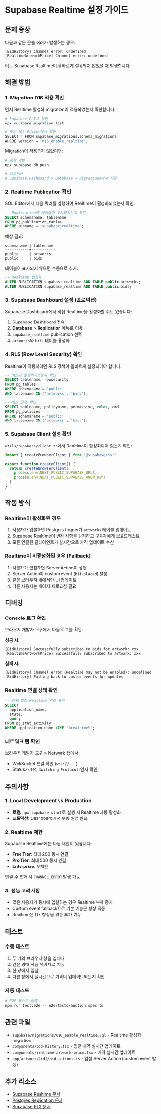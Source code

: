# Supabase Realtime 설정 가이드

## 문제 증상

다음과 같은 콘솔 에러가 발생하는 경우:

```
[BidHistory] Channel error: undefined
[RealtimeArtworkPrice] Channel error: undefined
```

이는 Supabase Realtime이 올바르게 설정되지 않았을 때 발생합니다.

## 해결 방법

### 1. Migration 016 적용 확인

먼저 Realtime 활성화 migration이 적용되었는지 확인합니다.

```bash
# Supabase CLI로 확인
npx supabase migration list

# 또는 SQL Editor에서 확인
SELECT * FROM supabase_migrations.schema_migrations
WHERE version = '016_enable_realtime';
```

Migration이 적용되지 않았다면:

```bash
# 로컬 개발
npx supabase db push

# 프로덕션
# Supabase Dashboard > Database > Migrations에서 적용
```

### 2. Realtime Publication 확인

SQL Editor에서 다음 쿼리를 실행하여 Realtime이 활성화되었는지 확인:

```sql
-- Publication에 테이블이 추가되었는지 확인
SELECT schemaname, tablename
FROM pg_publication_tables
WHERE pubname = 'supabase_realtime';
```

예상 결과:
```
schemaname | tablename
-----------+-----------
public     | artworks
public     | bids
```

테이블이 표시되지 않으면 수동으로 추가:

```sql
-- Realtime 활성화
ALTER PUBLICATION supabase_realtime ADD TABLE public.artworks;
ALTER PUBLICATION supabase_realtime ADD TABLE public.bids;
```

### 3. Supabase Dashboard 설정 (프로덕션)

Supabase Dashboard에서 직접 Realtime을 활성화할 수도 있습니다:

1. Supabase Dashboard 접속
2. **Database** > **Replication** 메뉴로 이동
3. `supabase_realtime` publication 선택
4. `artworks`와 `bids` 테이블 활성화

### 4. RLS (Row Level Security) 확인

Realtime이 작동하려면 RLS 정책이 올바르게 설정되어야 합니다.

```sql
-- RLS가 활성화되었는지 확인
SELECT tablename, rowsecurity
FROM pg_tables
WHERE schemaname = 'public'
AND tablename IN ('artworks', 'bids');

-- RLS 정책 확인
SELECT tablename, policyname, permissive, roles, cmd
FROM pg_policies
WHERE schemaname = 'public'
AND tablename IN ('artworks', 'bids');
```

### 5. Supabase Client 설정 확인

`utils/supabase/client.ts`에서 Realtime이 활성화되어 있는지 확인:

```typescript
import { createBrowserClient } from '@supabase/ssr'

export function createClient() {
  return createBrowserClient(
    process.env.NEXT_PUBLIC_SUPABASE_URL!,
    process.env.NEXT_PUBLIC_SUPABASE_ANON_KEY!
  )
}
```

## 작동 방식

### Realtime이 활성화된 경우

1. 사용자가 입찰하면 Postgres trigger가 `artworks` 테이블 업데이트
2. Supabase Realtime이 변경 사항을 감지하고 구독자에게 브로드캐스트
3. 모든 연결된 클라이언트가 실시간으로 가격 업데이트 수신

### Realtime이 비활성화된 경우 (Fallback)

1. 사용자가 입찰하면 Server Action이 실행
2. Server Action이 custom event (`bid-placed`) 발생
3. 같은 브라우저 내에서만 UI 업데이트
4. 다른 사용자는 페이지 새로고침 필요

## 디버깅

### Console 로그 확인

브라우저 개발자 도구에서 다음 로그를 확인:

**성공 시:**
```
[BidHistory] Successfully subscribed to bids for artwork: xxx
[RealtimeArtworkPrice] Successfully subscribed to artwork: xxx
```

**실패 시:**
```
[BidHistory] Channel error (Realtime may not be enabled): undefined
[BidHistory] Falling back to custom events for updates
```

### Realtime 연결 상태 확인

```sql
-- 현재 활성 Realtime 연결 확인
SELECT
  application_name,
  state,
  query
FROM pg_stat_activity
WHERE application_name LIKE '%realtime%';
```

### 네트워크 탭 확인

브라우저 개발자 도구 > Network 탭에서:
- WebSocket 연결 확인 (`wss://...`)
- Status가 `101 Switching Protocols`인지 확인

## 주의사항

### 1. Local Development vs Production

- **로컬**: `npx supabase start`로 실행 시 Realtime 자동 활성화
- **프로덕션**: Dashboard에서 수동 설정 필요

### 2. Realtime 제한

Supabase Realtime에는 다음 제한이 있습니다:

- **Free Tier**: 최대 200 동시 연결
- **Pro Tier**: 최대 500 동시 연결
- **Enterprise**: 무제한

연결 수 초과 시 `CHANNEL_ERROR` 발생 가능

### 3. 성능 고려사항

- 많은 사용자가 동시에 입찰하는 경우 Realtime 부하 증가
- Custom event fallback으로 기본 기능은 항상 작동
- Realtime은 UX 향상을 위한 추가 기능

## 테스트

### 수동 테스트

1. 두 개의 브라우저 창을 엽니다
2. 같은 경매 작품 페이지로 이동
3. 한 창에서 입찰
4. 다른 창에서 실시간으로 가격이 업데이트되는지 확인

### 자동 테스트

```bash
# E2E 테스트 실행
npm run test:e2e -- e2e/tests/auction.spec.ts
```

## 관련 파일

- `supabase/migrations/016_enable_realtime.sql` - Realtime 활성화 migration
- `components/bid-history.tsx` - 입찰 내역 실시간 업데이트
- `components/realtime-artwork-price.tsx` - 가격 실시간 업데이트
- `app/artwork/[id]/bid-actions.ts` - 입찰 Server Action (custom event 발생)

## 추가 리소스

- [Supabase Realtime 문서](https://supabase.com/docs/guides/realtime)
- [Postgres Replication 문서](https://www.postgresql.org/docs/current/logical-replication.html)
- [Supabase RLS 문서](https://supabase.com/docs/guides/auth/row-level-security)
